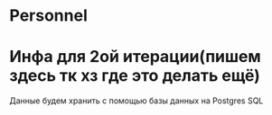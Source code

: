 # Personnel

# Инфа для 2ой итерации(пишем здесь тк хз где это делать ещё)
Данные будем хранить с помощью базы данных на Postgres SQL
